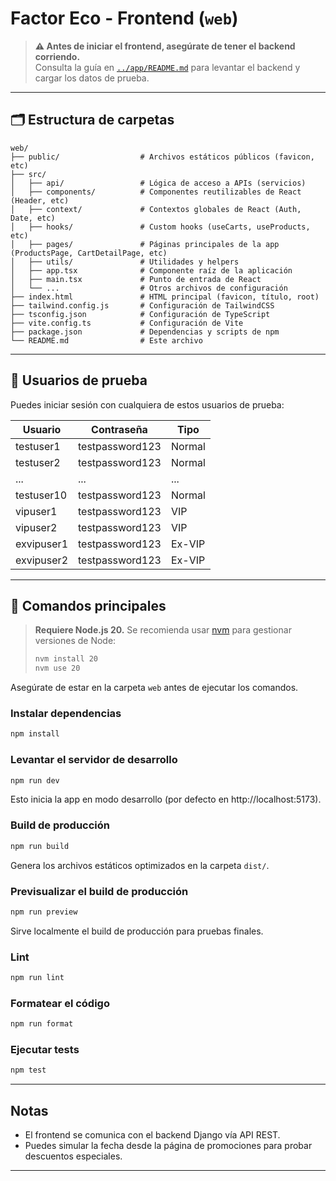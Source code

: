 # Factor Eco - Frontend (`web`)

> **⚠️ Antes de iniciar el frontend, asegúrate de tener el backend corriendo.**  
> Consulta la guía en [`../app/README.md`](../app/README.md) para levantar el backend y cargar los datos de prueba.

---

## 🗂️ Estructura de carpetas

```
web/
├── public/                  # Archivos estáticos públicos (favicon, etc)
├── src/
│   ├── api/                 # Lógica de acceso a APIs (servicios)
│   ├── components/          # Componentes reutilizables de React (Header, etc)
│   ├── context/             # Contextos globales de React (Auth, Date, etc)
│   ├── hooks/               # Custom hooks (useCarts, useProducts, etc)
│   ├── pages/               # Páginas principales de la app (ProductsPage, CartDetailPage, etc)
│   ├── utils/               # Utilidades y helpers
│   ├── app.tsx              # Componente raíz de la aplicación
│   ├── main.tsx             # Punto de entrada de React
│   └── ...                  # Otros archivos de configuración
├── index.html               # HTML principal (favicon, título, root)
├── tailwind.config.js       # Configuración de TailwindCSS
├── tsconfig.json            # Configuración de TypeScript
├── vite.config.ts           # Configuración de Vite
├── package.json             # Dependencias y scripts de npm
└── README.md                # Este archivo
```

---

## 👤 Usuarios de prueba

Puedes iniciar sesión con cualquiera de estos usuarios de prueba:

| Usuario         | Contraseña         | Tipo         |
|-----------------|-------------------|--------------|
| testuser1       | testpassword123    | Normal       |
| testuser2       | testpassword123    | Normal       |
| ...             | ...                | ...          |
| testuser10      | testpassword123    | Normal       |
| vipuser1        | testpassword123    | VIP          |
| vipuser2        | testpassword123    | VIP          |
| exvipuser1      | testpassword123    | Ex-VIP       |
| exvipuser2      | testpassword123    | Ex-VIP       |

---

## 🚀 Comandos principales

> **Requiere Node.js 20.**
> Se recomienda usar [nvm](https://github.com/nvm-sh/nvm) para gestionar versiones de Node:
>
> ```bash
> nvm install 20
> nvm use 20
> ```

Asegúrate de estar en la carpeta `web` antes de ejecutar los comandos.

### Instalar dependencias

```bash
npm install
```

### Levantar el servidor de desarrollo

```bash
npm run dev
```
Esto inicia la app en modo desarrollo (por defecto en http://localhost:5173).

### Build de producción

```bash
npm run build
```
Genera los archivos estáticos optimizados en la carpeta `dist/`.

### Previsualizar el build de producción

```bash
npm run preview
```
Sirve localmente el build de producción para pruebas finales.

### Lint

```bash
npm run lint
```

### Formatear el código

```bash
npm run format
```

### Ejecutar tests

```bash
npm test
```

---

## Notas

- El frontend se comunica con el backend Django vía API REST.
- Puedes simular la fecha desde la página de promociones para probar descuentos especiales.
---
